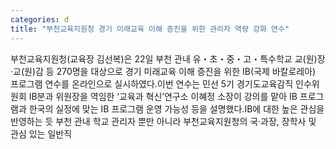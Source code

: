 ```yaml
---
categories: d
title: "부천교육지원청 경기 미래교육 이해 증진을 위한 관리자 역량 강화 연수"
---
```

부천교육지원청(교육장 김선복)은 22일 부천 관내 유・초・중・고・특수학교 교(원)장·교(원)감 등 270명을 대상으로 경기 미래교육 이해 증진을 위한 IB(국제 바칼로레아) 프로그램 연수를 온라인으로 실시하였다.이번 연수는 민선 5기 경기도교육감직 인수위원회 IB분과 위원장을 역임한 ‘교육과 혁신’연구소 이혜정 소장이 강의를 맡아 IB 프로그램과 한국의 실정에 맞는 IB 프로그램 운영 가능성 등을 설명했다.IB에 대한 높은 관심을 반영하는 듯 부천 관내 학교 관리자 뿐만 아니라 부천교육지원청의 국·과장, 장학사 및 관심 있는 일반직